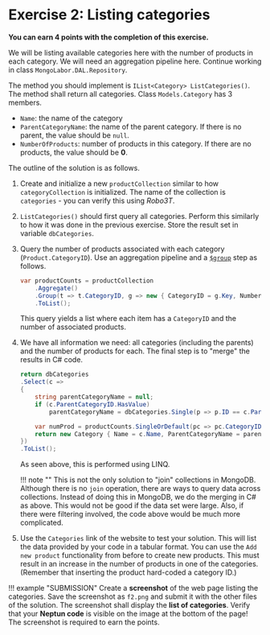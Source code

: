 ﻿# Exercise 2: Listing categories

**You can earn 4 points with the completion of this exercise.**

We will be listing available categories here with the number of products in each category. We will need an aggregation pipeline here. Continue working in class `MongoLabor.DAL.Repository`.

The method you should implement is `IList<Category> ListCategories()`. The method shall return all categories. Class `Models.Category` has 3 members.

- `Name`: the name of the category
- `ParentCategoryName`: the name of the parent category. If there is no parent, the value should be `null`.
- `NumberOfProducts`: number of products in this category. If there are no products, the value should be **0**.

The outline of the solution is as follows.

1. Create and initialize a new `productCollection` similar to how `categoryCollection` is initialized. The name of the collection is `categories` - you can verify this using _Robo3T_.

1. `ListCategories()` should first query all categories. Perform this similarly to how it was done in the previous exercise. Store the result set in variable `dbCategories`.

1. Query the number of products associated with each category (`Product.CategoryID`). Use an aggregation pipeline and a [`$group`](https://docs.mongodb.com/manual/reference/operator/aggregation/group/) step as follows.

    ```csharp
    var productCounts = productCollection
        .Aggregate()
        .Group(t => t.CategoryID, g => new { CategoryID = g.Key, NumberOfProducts = g.Count() })
        .ToList();
    ```

    This query yields a list where each item has a `CategoryID` and the number of associated products.

1. We have all information we need: all categories (including the parents) and the number of products for each. The final step is to "merge" the results in C# code.

    ```csharp
    return dbCategories
    .Select(c =>
    {
        string parentCategoryName = null;
        if (c.ParentCategoryID.HasValue)
            parentCategoryName = dbCategories.Single(p => p.ID == c.ParentCategoryID.Value).Name;

        var numProd = productCounts.SingleOrDefault(pc => pc.CategoryID == c.ID)?.NumberOfProducts ?? 0;
        return new Category { Name = c.Name, ParentCategoryName = parentCategoryName, NumberOfProducts = numProd };
    })
    .ToList();
    ```

    As seen above, this is performed using LINQ.

    !!! note ""
        This is not the only solution to "join" collections in MongoDB. Although there is no `join` operation, there are ways to query data across collections. Instead of doing this in MongoDB, we do the merging in C# as above. This would not be good if the data set were large. Also, if there were filtering involved, the code above would be much more complicated.

1. Use the `Categories` link of the website to test your solution. This will list the data provided by your code in a tabular format. You can use the `Add new product` functionality from before to create new products. This must result in an increase in the number of products in one of the categories. (Remember that inserting the product hard-coded a category ID.)

!!! example "SUBMISSION"
    Create a **screenshot** of the web page listing the categories. Save the screenshot as `f2.png` and submit it with the other files of the solution. The screenshot shall display the **list of categories**. Verify that your **Neptun code** is visible on the image at the bottom of the page! The screenshot is required to earn the points.
